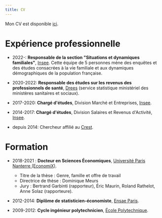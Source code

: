 ```yaml
---
title: CV
---
```

Mon CV est disponible [ici](CV_Pora_fr.pdf).

# Expérience professionnelle 

* 2022-: **Responsable de la section "Situations et dynamiques familiales"**, [Insee](https://insee.fr/fr/accueil). Cette équipe de 5 personnes mène des enquêtes et des études consacrées à la vie familiale et aux dynamiques démographiques de la population française.

* 2020-2022: **Responsable des études sur les revenus des professionnels de santé**, [Drees](https://drees.solidarites-sante.gouv.fr/etudes-et-statistiques/) (service statistique ministériel des ministères sanitaires et sociaux).

* 2017-2020: **Chargé d'études**, Division Marché et Entreprises, [Insee](https://insee.fr/fr/accueil).

* 2014-2017: **Chargé d'études**, Division Salaires et Revenus d'Activité, [Insee](https://insee.fr/fr/accueil).

* depuis 2014: Chercheur affilié au [Crest](http://crest.science/).


# Formation

* 2018-2021 : **Docteur en Sciences Économiques**, [Université Paris Nanterre (EconomiX)](https://economix.fr/en).
  * Titre de la thèse : Genre, famille et offre de travail
  * Directrice de thèse : Dominique Meurs
  * Jury : Bertrand Garbinti (rapporteur), Éric Maurin, Roland Rathelot, Anne Solaz (rapporteure).

* 2012-2014: **Diplôme de statisticien-économiste**, [Ensae Paris](https://www.ensae.fr/).

* 2009-2012: **Cycle ingénieur polytechnicien**, [École Polytechnique](https://www.polytechnique.edu/).

